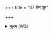+++
title = "07 येन पूत"

+++
<details><summary>मूलम् (WS)</summary>

येन पूत स्तनयित्नुरपां वत्सः प्रजापतिः ।  
तेना सहस्रधारेण पवमानः पुनातु मा ॥ ॥ ९ ॥
</details>